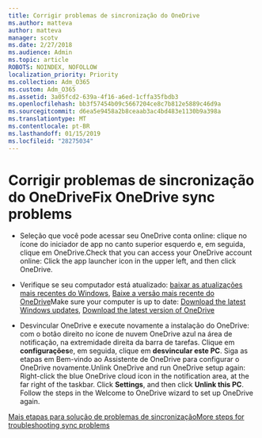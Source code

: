 ```yaml
---
title: Corrigir problemas de sincronização do OneDrive
ms.author: matteva
author: matteva
manager: scotv
ms.date: 2/27/2018
ms.audience: Admin
ms.topic: article
ROBOTS: NOINDEX, NOFOLLOW
localization_priority: Priority
ms.collection: Adm_O365
ms.custom: Adm_O365
ms.assetid: 3a05fcd2-639a-4f16-a6ed-1cffa35fbdb3
ms.openlocfilehash: bb3f57454b09c5667204ce8c7b812e5889c46d9a
ms.sourcegitcommit: d6ea5e9458a2b8ceaab3ac4bd483e1130b9a398a
ms.translationtype: MT
ms.contentlocale: pt-BR
ms.lasthandoff: 01/15/2019
ms.locfileid: "28275034"
---
```

# <a name="fix-onedrive-sync-problems"></a><span data-ttu-id="1930f-102">Corrigir problemas de sincronização do OneDrive</span><span class="sxs-lookup"><span data-stu-id="1930f-102">Fix OneDrive sync problems</span></span>

- <span data-ttu-id="1930f-103">Seleção que você pode acessar seu OneDrive conta online: clique no ícone do iniciador de app no canto superior esquerdo e, em seguida, clique em OneDrive.</span><span class="sxs-lookup"><span data-stu-id="1930f-103">Check that you can access your OneDrive account online: Click the app launcher icon in the upper left, and then click OneDrive.</span></span>
    
- <span data-ttu-id="1930f-104">Verifique se seu computador está atualizado: [baixar as atualizações mais recentes do Windows](http://go.microsoft.com/fwlink/p/?LinkId=825773), [Baixe a versão mais recente do OneDrive](https://go.microsoft.com/fwlink/p/?linkid=844652)</span><span class="sxs-lookup"><span data-stu-id="1930f-104">Make sure your computer is up to date: [Download the latest Windows updates](http://go.microsoft.com/fwlink/p/?LinkId=825773), [Download the latest version of OneDrive](https://go.microsoft.com/fwlink/p/?linkid=844652)</span></span>
    
- <span data-ttu-id="1930f-p101">Desvincular OneDrive e execute novamente a instalação do OneDrive: com o botão direito no ícone de nuvem OneDrive azul na área de notificação, na extremidade direita da barra de tarefas. Clique em **configurações**e, em seguida, clique em **desvincular este PC**. Siga as etapas em Bem-vindo ao Assistente de OneDrive para configurar o OneDrive novamente.</span><span class="sxs-lookup"><span data-stu-id="1930f-p101">Unlink OneDrive and run OneDrive setup again: Right-click the blue OneDrive cloud icon in the notification area, at the far right of the taskbar. Click **Settings**, and then click **Unlink this PC**. Follow the steps in the Welcome to OneDrive wizard to set up OneDrive again.</span></span>
    
[<span data-ttu-id="1930f-108">Mais etapas para solução de problemas de sincronização</span><span class="sxs-lookup"><span data-stu-id="1930f-108">More steps for troubleshooting sync problems</span></span>](https://go.microsoft.com/fwlink/?linkid=866431)
  

